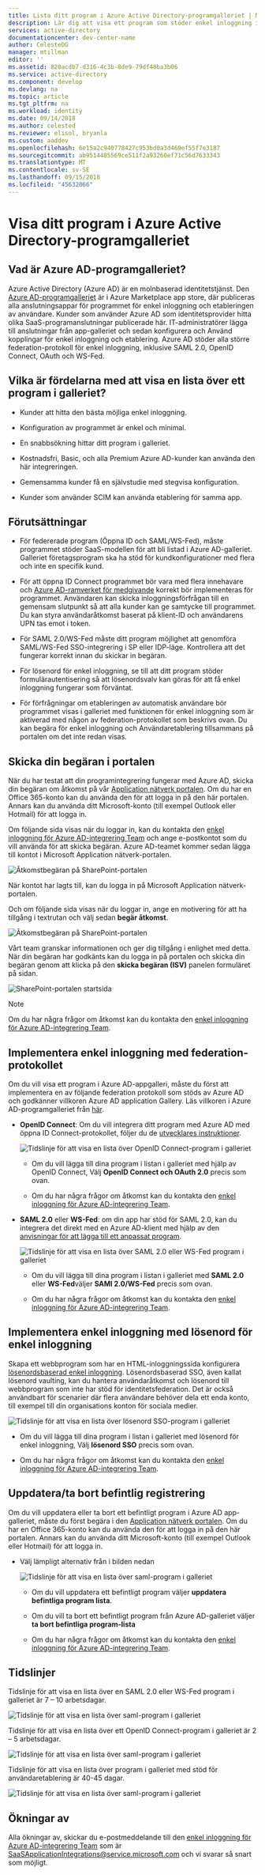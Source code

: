 ```yaml
---
title: Lista ditt program i Azure Active Directory-programgalleriet | Microsoft Docs
description: Lär dig att visa ett program som stöder enkel inloggning i appgalleriet för Azure Active Directory
services: active-directory
documentationcenter: dev-center-name
author: CelesteDG
manager: mtillman
editor: ''
ms.assetid: 820acdb7-d316-4c3b-8de9-79df48ba3b06
ms.service: active-directory
ms.component: develop
ms.devlang: na
ms.topic: article
ms.tgt_pltfrm: na
ms.workload: identity
ms.date: 09/14/2018
ms.author: celested
ms.reviewer: elisol, bryanla
ms.custom: aaddev
ms.openlocfilehash: 6e15a2c940778427c953bd0a3d469ef55f7e3187
ms.sourcegitcommit: ab9514485569ce511f2a93260ef71c56d7633343
ms.translationtype: MT
ms.contentlocale: sv-SE
ms.lasthandoff: 09/15/2018
ms.locfileid: "45632066"
---
```

# <a name="list-your-application-in-the-azure-active-directory-application-gallery"></a>Visa ditt program i Azure Active Directory-programgalleriet

## <a name="what-is-the-azure-ad-application-gallery"></a>Vad är Azure AD-programgalleriet?

Azure Active Directory (Azure AD) är en molnbaserad identitetstjänst. Den [Azure AD-programgalleriet](https://azure.microsoft.com/marketplace/active-directory/all/) är i Azure Marketplace app store, där publiceras alla anslutningsappar för programmet för enkel inloggning och etableringen av användare. Kunder som använder Azure AD som identitetsprovider hitta olika SaaS-programanslutningar publicerade här. IT-administratörer lägga till anslutningar från app-galleriet och sedan konfigurera och Använd kopplingar för enkel inloggning och etablering. Azure AD stöder alla större federation-protokoll för enkel inloggning, inklusive SAML 2.0, OpenID Connect, OAuth och WS-Fed.

## <a name="what-are-the-benefits-of-listing-an-application-in-the-gallery"></a>Vilka är fördelarna med att visa en lista över ett program i galleriet?

*  Kunder att hitta den bästa möjliga enkel inloggning.

*  Konfiguration av programmet är enkel och minimal.

*  En snabbsökning hittar ditt program i galleriet.

*  Kostnadsfri, Basic, och alla Premium Azure AD-kunder kan använda den här integreringen.

*  Gemensamma kunder få en självstudie med stegvisa konfiguration.

*  Kunder som använder SCIM kan använda etablering för samma app.

## <a name="prerequisites"></a>Förutsättningar

- För federerade program (Öppna ID och SAML/WS-Fed), måste programmet stöder SaaS-modellen för att bli listad i Azure AD-galleriet. Galleriet företagsprogram ska ha stöd för kundkonfigurationer med flera och inte en specifik kund.

- För att öppna ID Connect programmet bör vara med flera innehavare och [Azure AD-ramverket för medgivande](quickstart-v1-integrate-apps-with-azure-ad.md#overview-of-the-consent-framework) korrekt bör implementeras för programmet. Användaren kan skicka inloggningsförfrågan till en gemensam slutpunkt så att alla kunder kan ge samtycke till programmet. Du kan styra användaråtkomst baserat på klient-ID och användarens UPN tas emot i token.

- För SAML 2.0/WS-Fed måste ditt program möjlighet att genomföra SAML/WS-Fed SSO-integrering i SP eller IDP-läge. Kontrollera att det fungerar korrekt innan du skickar in begäran.

- För lösenord för enkel inloggning, se till att ditt program stöder formulärautentisering så att lösenordsvalv kan göras för att få enkel inloggning fungerar som förväntat.

- För förfrågningar om etableringen av automatisk användare bör programmet visas i galleriet med funktionen för enkel inloggning som är aktiverad med någon av federation-protokollet som beskrivs ovan. Du kan begära för enkel inloggning och Användaretablering tillsammans på portalen om det inte redan visas.

## <a name="submit-the-request-in-the-portal"></a>Skicka din begäran i portalen

När du har testat att din programintegrering fungerar med Azure AD, skicka din begäran om åtkomst på vår [Application nätverk portalen](https://microsoft.sharepoint.com/teams/apponboarding/Apps). Om du har en Office 365-konto kan du använda den för att logga in på den här portalen. Annars kan du använda ditt Microsoft-konto (till exempel Outlook eller Hotmail) för att logga in.

Om följande sida visas när du loggar in, kan du kontakta den [enkel inloggning för Azure AD-integrering Team](<mailto:SaaSApplicationIntegrations@service.microsoft.com>) och ange e-postkontot som du vill använda för att skicka begäran. Azure AD-teamet kommer sedan lägga till kontot i Microsoft Application nätverk-portalen.

![Åtkomstbegäran på SharePoint-portalen](./media/howto-app-gallery-listing/errorimage.png)

När kontot har lagts till, kan du logga in på Microsoft Application nätverk-portalen.

Och om följande sida visas när du loggar in, ange en motivering för att ha tillgång i textrutan och välj sedan **begär åtkomst**.

  ![Åtkomstbegäran på SharePoint-portalen](./media/howto-app-gallery-listing/accessrequest.png)

Vårt team granskar informationen och ger dig tillgång i enlighet med detta. När din begäran har godkänts kan du logga in på portalen och skicka din begäran genom att klicka på den **skicka begäran (ISV)** panelen formuläret på sidan.

![SharePoint-portalen startsida](./media/howto-app-gallery-listing/homepage.png)

> [!NOTE]
> Om du har några frågor om åtkomst kan du kontakta den [enkel inloggning för Azure AD-integrering Team](<mailto:SaaSApplicationIntegrations@service.microsoft.com>).

## <a name="implementing-sso-using-federation-protocol"></a>Implementera enkel inloggning med federation-protokollet

Om du vill visa ett program i Azure AD-appgalleri, måste du först att implementera en av följande federation protokoll som stöds av Azure AD och godkänner villkoren Azure AD application Gallery. Läs villkoren i Azure AD-programgalleriet från [här](https://azure.microsoft.com/en-us/support/legal/active-directory-app-gallery-terms/).

*   **OpenID Connect**: Om du vill integrera ditt program med Azure AD med öppna ID Connect-protokollet, följer du de [utvecklares instruktioner](authentication-scenarios.md).

    ![Tidslinje för att visa en lista över OpenID Connect-program i galleriet](./media/howto-app-gallery-listing/openid.png)

    * Om du vill lägga till dina program i listan i galleriet med hjälp av OpenID Connect, Välj **OpenID Connect och OAuth 2.0** precis som ovan.

    * Om du har några frågor om åtkomst kan du kontakta den [enkel inloggning för Azure AD-integrering Team](<mailto:SaaSApplicationIntegrations@service.microsoft.com>). 

*   **SAML 2.0** eller **WS-Fed**: om din app har stöd för SAML 2.0, kan du integrera det direkt med en Azure AD-klient med hjälp av den [anvisningar för att lägga till ett anpassat program](../active-directory-saas-custom-apps.md).

    ![Tidslinje för att visa en lista över SAML 2.0 eller WS-Fed program i galleriet](./media/howto-app-gallery-listing/saml.png)

    * Om du vill lägga till dina program i listan i galleriet med **SAML 2.0** eller **WS-Fed**väljer **SAMl 2.0/WS-Fed** precis som ovan.

    * Om du har några frågor om åtkomst kan du kontakta den [enkel inloggning för Azure AD-integrering Team](<mailto:SaaSApplicationIntegrations@service.microsoft.com>).

## <a name="implementing-sso-using-password-sso"></a>Implementera enkel inloggning med lösenord för enkel inloggning

Skapa ett webbprogram som har en HTML-inloggningssida konfigurera [lösenordsbaserad enkel inloggning](../manage-apps/what-is-single-sign-on.md). Lösenordsbaserad SSO, även kallat lösenord vaulting, kan du hantera användaråtkomst och lösenord till webbprogram som inte har stöd för identitetsfederation. Det är också användbart för scenarier där flera användare behöver dela ett enda konto, till exempel till din organisations konton för sociala medier.

![Tidslinje för att visa en lista över lösenord SSO-program i galleriet](./media/howto-app-gallery-listing/passwordsso.png)

* Om du vill lägga till dina program i listan i galleriet med lösenord för enkel inloggning, Välj **lösenord SSO** precis som ovan.

* Om du har några frågor om åtkomst kan du kontakta den [enkel inloggning för Azure AD-integrering Team](<mailto:SaaSApplicationIntegrations@service.microsoft.com>).

## <a name="updateremove-existing-listing"></a>Uppdatera/ta bort befintlig registrering

Om du vill uppdatera eller ta bort ett befintligt program i Azure AD app-galleriet, måste du först begära i den [Application nätverk portalen](https://microsoft.sharepoint.com/teams/apponboarding/Apps). Om du har en Office 365-konto kan du använda den för att logga in på den här portalen. Annars kan du använda ditt Microsoft-konto (till exempel Outlook eller Hotmail) för att logga in.

* Välj lämpligt alternativ från i bilden nedan

    ![Tidslinje för att visa en lista över saml-program i galleriet](./media/howto-app-gallery-listing/updateorremove.png)

    * Om du vill uppdatera ett befintligt program väljer **uppdatera befintliga program lista**.

    * Om du vill ta bort ett befintligt program från Azure AD-galleriet väljer **ta bort befintliga program-lista**

    * Om du har några frågor om åtkomst kan du kontakta den [enkel inloggning för Azure AD-integrering Team](<mailto:SaaSApplicationIntegrations@service.microsoft.com>). 

## <a name="timelines"></a>Tidslinjer

Tidslinje för att visa en lista över en SAML 2.0 eller WS-Fed program i galleriet är 7 – 10 arbetsdagar.

   ![Tidslinje för att visa en lista över saml-program i galleriet](./media/howto-app-gallery-listing/timeline.png)

Tidslinje för att visa en lista över ett OpenID Connect-program i galleriet är 2 – 5 arbetsdagar.

   ![Tidslinje för att visa en lista över saml-program i galleriet](./media/howto-app-gallery-listing/timeline2.png)

Tidslinje för att visa en lista över program i galleriet med stöd för användaretablering är 40-45 dagar.

   ![Tidslinje för att visa en lista över saml-program i galleriet](./media/howto-app-gallery-listing/provisioningtimeline.png)

## <a name="escalations"></a>Ökningar av

Alla ökningar av, skickar du e-postmeddelande till den [enkel inloggning för Azure AD-integrering Team](mailto:SaaSApplicationIntegrations@service.microsoft.com) som är SaaSApplicationIntegrations@service.microsoft.com och vi svarar så snart som möjligt.